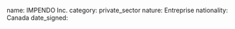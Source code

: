 name: IMPENDO Inc.
category: private_sector
nature:  Entreprise
nationality: Canada
date_signed:
    